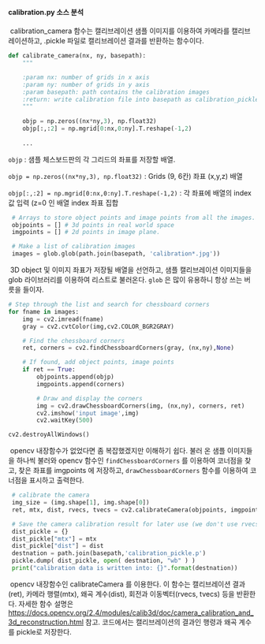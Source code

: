#### calibration.py 소스 분석



​	calibration_camera 함수는 캘리브레이션 샘플 이미지를 이용하여 카메라를 캘리브레이션하고, .pickle 파일로 캘리브레이션 결과를 반환하는 함수이다.

```python
def calibrate_camera(nx, ny, basepath):
    """

    :param nx: number of grids in x axis
    :param ny: number of grids in y axis
    :param basepath: path contains the calibration images
    :return: write calibration file into basepath as calibration_pickle.p
    """
    
    objp = np.zeros((nx*ny,3), np.float32)
    objp[:,:2] = np.mgrid[0:nx,0:ny].T.reshape(-1,2)
    
    ...
```

``objp`` : 샘플 체스보드판의 각 그리드의 좌표를 저장할 배열. 

``objp = np.zeros((nx*ny,3), np.float32)`` : Grids (9, 6칸) 좌표 (x,y,z) 배열

``objp[:,:2] = np.mgrid[0:nx,0:ny].T.reshape(-1,2)`` : 각 좌표에 배열의 index 값 입력 (z=0 인 배열 index 좌표 집합

```python
 # Arrays to store object points and image points from all the images.
 objpoints = [] # 3d points in real world space
 imgpoints = [] # 2d points in image plane.

 # Make a list of calibration images
 images = glob.glob(path.join(basepath, 'calibration*.jpg'))
```

​	3D object 및 이미지 좌표가 저장될 배열을 선언하고, 샘플 캘리브레이션 이미지들을 glob 라이브러리를 이용하여 리스트로 불러온다. ``glob`` 은 많이 유용하니 항상 쓰는 버릇을 들이자.

```python
# Step through the list and search for chessboard corners
for fname in images:
    img = cv2.imread(fname)
    gray = cv2.cvtColor(img,cv2.COLOR_BGR2GRAY)

    # Find the chessboard corners
    ret, corners = cv2.findChessboardCorners(gray, (nx,ny),None)

    # If found, add object points, image points
    if ret == True:
        objpoints.append(objp)
        imgpoints.append(corners)

        # Draw and display the corners
        img = cv2.drawChessboardCorners(img, (nx,ny), corners, ret)
        cv2.imshow('input image',img)
        cv2.waitKey(500)

cv2.destroyAllWindows()
```

​	opencv 내장함수가 없었다면 좀 복잡했겠지만 이해하기 쉽다. 불러 온 샘플 이미지들을 하나씩 불러와 opencv 함수인 ``findChessboardCorners`` 를 이용하여 코너점을 찾고, 찾은 좌표를 imgpoints 에 저장하고, ``drawChessboardCorners`` 함수를 이용하여 코너점을 표시하고 출력한다.

```python
 # calibrate the camera
 img_size = (img.shape[1], img.shape[0])
 ret, mtx, dist, rvecs, tvecs = cv2.calibrateCamera(objpoints, imgpoints, img_size, None, None)

 # Save the camera calibration result for later use (we don't use rvecs / tvecs)
 dist_pickle = {}
 dist_pickle["mtx"] = mtx
 dist_pickle["dist"] = dist
 destnation = path.join(basepath,'calibration_pickle.p')
 pickle.dump( dist_pickle, open( destnation, "wb" ) )
 print("calibration data is written into: {}".format(destnation))
```

​	opencv 내장함수인 calibrateCamera 를 이용한다. 이 함수는 캘리브레이션 결과(ret), 카메라 행렬(mtx), 왜곡 계수(dist), 회전과 이동벡터(rvecs, tvecs) 등을 반환한다. 자세한 함수 설명은 https://docs.opencv.org/2.4/modules/calib3d/doc/camera_calibration_and_3d_reconstruction.html 참고. 코드에서는 캘리브레이션의 결과인 행령과 왜곡 계수를 pickle로 저장한다.





